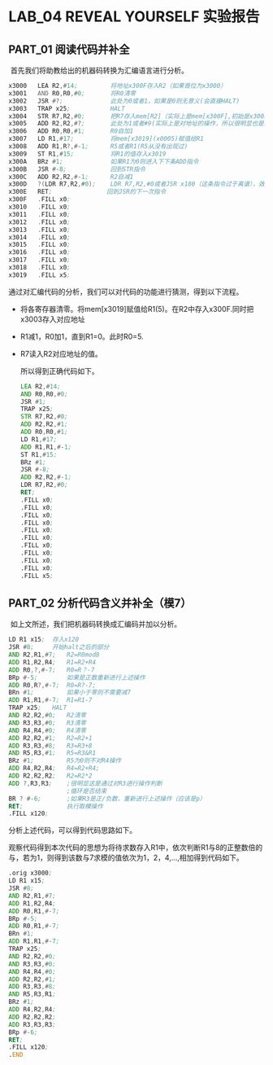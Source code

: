 # LAB_04	REVEAL  YOURSELF  实验报告



## PART_01	阅读代码并补全

​	首先我们将助教给出的机器码转换为汇编语言进行分析。

```asm
x3000	LEA R2,#14;			将地址x300F存入R2（如果首位为x3000）
x3001	AND R0,R0,#0;		将R0清零
x3002	JSR #?;				此处为0或者1，如果是0则无意义(会直接HALT)
x3003	TRAP x25;			HALT
x3004	STR R7,R2,#0;		把R7存入mem[R2]（实际上是mem[x300F],初始是x3003）
x3005	ADD R2,R2,#?;		此处为1或者#9(实际上是对地址的操作，所以很明显也是1)	
x3006	ADD R0,R0,#1;		R0自加1
x3007	LD R1,#17;			将mem[x3019](x0005)赋值给R1
x3008	ADD R1,R?,#-1;		R5或者R1(R5从没有出现过)
x3009	ST R1,#15;			将R1的值存入x3019
x300A	BRz #1;				如果R1为0则进入下下条ADD指令
x300B	JSR #-8;			回到STR指令
x300C	ADD R2,R2,#-1;		R2自减1
x300D	?(LDR R7,R2,#0);	LDR R7,R2,#0或者JSR x180（这条指令过于离谱），效果是R7=men[R2]
x300E	RET;			   回到JSR的下一次指令
x300F	.FILL x0;
x3010	.FILL x0;
x3011	.FILL x0;
x3012	.FILL x0;
x3013	.FILL x0;
x3014	.FILL x0;
x3015	.FILL x0;
x3016	.FILL x0;
x3017	.FILL x0;
x3018	.FILL x0;
x3019	.FILL x5;
```

​	通过对汇编代码的分析，我们可以对代码的功能进行猜测，得到以下流程。

- 将各寄存器清零。将mem[x3019]赋值给R1(5)。在R2中存入x300F.同时把x3003存入对应地址

- R1减1，R0加1，直到R1=0。此时R0=5.

- R7读入R2对应地址的值。

  所以得到正确代码如下。

  ```asm
  LEA R2,#14;
  AND R0,R0,#0;
  JSR #1;
  TRAP x25;
  STR R7,R2,#0;
  ADD R2,R2,#1;
  ADD R0,R0,#1;
  LD R1,#17;
  ADD R1,R1,#-1;
  ST R1,#15;
  BRz #1;
  JSR #-8;
  ADD R2,R2,#-1;
  LDR R7,R2,#0;
  RET;
  .FILL x0;
  .FILL x0;
  .FILL x0;
  .FILL x0;
  .FILL x0;
  .FILL x0;
  .FILL x0;
  .FILL x0;
  .FILL x0;
  .FILL x0;
  .FILL x5;
  ```

  

## PART_02	分析代码含义并补全（模7）

​	如上文所述，我们把机器码转换成汇编码并加以分析。

```asm
LD R1 x15;	存入x120
JSR #8;		开始halt之后的部分
AND R2,R1,#7;	R2=R0mod8
ADD R1,R2,R4;	R1=R2+R4
ADD R0,?,#-7;	R0=R？-7
BRp #-5;		如果是正数重新进行上述操作
ADD R0,R?,#-7;	R0=R?-7;	
BRn #1;			如果小于零则不需要减7
ADD R1,R1,#-7;	R1=R1-7
TRAP x25;	HALT
AND R2,R2,#0;	R2清零
AND R3,R3,#0;	R3清零
AND R4,R4,#0;	R4清零
ADD R2,R2,#1;	R2=R2+1
ADD R3,R3,#8;	R3=R3+8
AND R5,R3,#1;	R5=R3&R1
BRz #1;			R5为0则不对R4操作
ADD R4,R2,R4;	R4=R2+R4;
ADD R2,R2,R2;	R2=R2*2
ADD ?,R3,R3;	;很明显这是通过对R3进行操作判断
				;循环是否结束
BR ? #-6;		;如果R3是正/负数，重新进行上述操作（应该是p）
RET;			执行取模操作
.FILL x120;
```

分析上述代码，可以得到代码思路如下。

观察代码得到本次代码的思想为将待求数存入R1中，依次判断R1与8的正整数倍的与，若为1，则得到该数与7求模的值依次为1，2，4,...,相加得到代码如下。

```asm
.orig x3000;
LD R1 x15;
JSR #8;
AND R2,R1,#7;
ADD R1,R2,R4;
ADD R0,R1,#-7;
BRp #-5;
ADD R0,R1,#-7;
BRn #1;
ADD R1,R1,#-7;
TRAP x25;
AND R2,R2,#0;
AND R3,R3,#0;
AND R4,R4,#0;
ADD R2,R2,#1;
ADD R3,R3,#8;
AND R5,R3,R1;
BRz #1;
ADD R4,R2,R4;
ADD R2,R2,R2;
ADD R3,R3,R3;
BRp #-6;
RET;
.FILL x120;
.END
```

